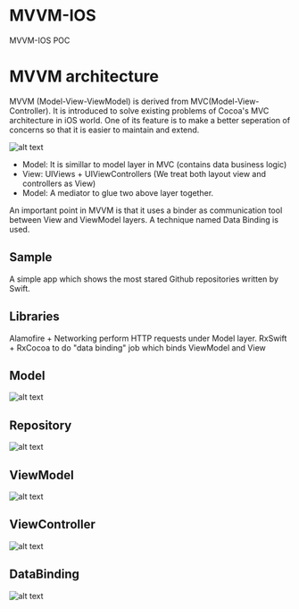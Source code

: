 # MVVM-IOS
MVVM-IOS POC

# MVVM architecture
MVVM (Model-View-ViewModel) is derived from MVC(Model-View-Controller). It is introduced to solve existing problems of Cocoa's MVC architecture in iOS world. One of its feature is to make a better seperation of concerns so that it is easier to maintain and extend.

![alt text](https://cdn-images-1.medium.com/max/1600/1*Tb8dnc4-CN8ht1Sk72-Avg.png)

 * Model: It is simillar to model layer in MVC (contains data business logic)
 * View: UIViews + UIViewControllers (We treat both layout view and controllers as View)
 * Model: A mediator to glue two above layer together.
          
An important point in MVVM is that it uses a binder as communication tool between View and ViewModel layers. A technique named Data Binding is used.

## Sample
A simple app which shows the most stared Github repositories written by Swift.

## Libraries
Alamofire + Networking perform HTTP requests under Model layer.
RxSwift + RxCocoa to do "data binding" job which binds ViewModel and View

## Model
![alt text](https://github.com/umutboz/MVVM-IOS/blob/master/MVVM%20Poc/mvvm-model.png)
## Repository
![alt text](https://github.com/umutboz/MVVM-IOS/blob/master/MVVM%20Poc/mvvm-repository.png)
## ViewModel
![alt text](https://github.com/umutboz/MVVM-IOS/blob/master/MVVM%20Poc/mvvm-viewmodel.png)
## ViewController
![alt text](https://github.com/umutboz/MVVM-IOS/blob/master/MVVM%20Poc/mvvm-viewcontroller1.png)
## DataBinding
![alt text](https://github.com/umutboz/MVVM-IOS/blob/master/MVVM%20Poc/mvvm-viewcontroller2.png)
